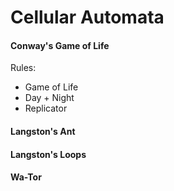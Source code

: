 # Cellular Automata

#### Conway's Game of Life

Rules:
- Game of Life
- Day + Night
- Replicator

#### Langston's Ant

#### Langston's Loops

#### Wa-Tor
 
